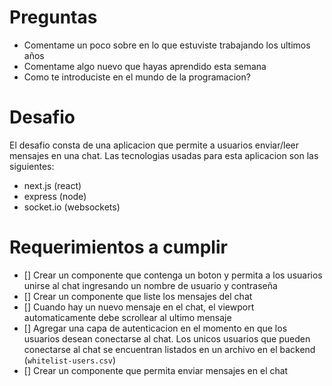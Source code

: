 # Preguntas

- Comentame un poco sobre en lo que estuviste trabajando los ultimos años
- Comentame algo nuevo que hayas aprendido esta semana
- Como te introduciste en el mundo de la programacion?

# Desafio

El desafio consta de una aplicacion que permite a usuarios enviar/leer mensajes en una chat. Las tecnologias usadas para esta aplicacion son las siguientes:

- next.js (react)
- express (node)
- socket.io (websockets)

# Requerimientos a cumplir

- [] Crear un componente que contenga un boton y permita a los usuarios unirse al chat ingresando un nombre de usuario y contraseña
- [] Crear un componente que liste los mensajes del chat
- [] Cuando hay un nuevo mensaje en el chat, el viewport automaticamente debe scrollear al ultimo mensaje
- [] Agregar una capa de autenticacion en el momento en que los usuarios desean conectarse al chat. Los unicos usuarios que pueden conectarse al chat se encuentran listados en un archivo en el backend (`whitelist-users.csv`)
- [] Crear un componente que permita enviar mensajes en el chat
